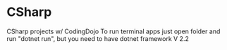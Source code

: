 # CSharp
CSharp projects w/ CodingDojo
To run terminal apps just open folder and run "dotnet run", but you need to have dotnet framework V 2.2